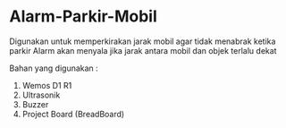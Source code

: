 # Alarm-Parkir-Mobil
Digunakan untuk memperkirakan jarak mobil agar tidak menabrak ketika parkir
Alarm akan menyala jika jarak antara mobil dan objek terlalu dekat

Bahan yang digunakan :
1. Wemos D1 R1
2. Ultrasonik
3. Buzzer
4. Project Board (BreadBoard)
